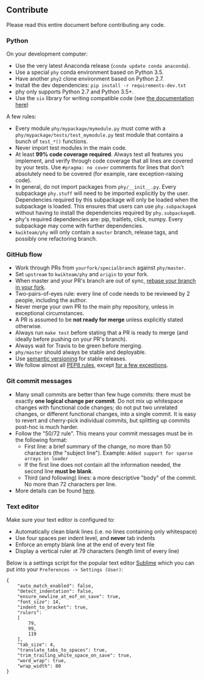 ## Contribute

Please read this entire document before contributing any code.

### Python

On your development computer:

* Use the very latest Anaconda release (`conda update conda anaconda`).
* Use a special `phy` conda environment based on Python 3.5.
* Have another `phy2` clone environment based on Python 2.7.
* Install the dev dependencies: `pip install -r requirements-dev.txt`
* phy only supports Python 2.7 and Python 3.5+.
* Use the `six` library for writing compatible code (see [the documentation here](http://pythonhosted.org/six/))

A few rules:

* Every module `phy/mypackage/mymodule.py` must come with a `phy/mypackage/tests/test_mymodule.py` test module that contains a bunch of `test_*()` functions.
* Never import test modules in the main code.
* At least **99% code coverage required**. Always test all features you implement, and verify through code coverage that all lines are covered by your tests. Use `#pragma: no cover` comments for lines that don't absolutely need to be covered (for example, rare exception-raising code).
* In general, do not import packages from `phy/__init__.py`. Every subpackage `phy.stuff` will need to be imported explicitly by the user. Dependencies required by this subpackage will only be loaded when the subpackage is loaded. This ensures that users can use `phy.subpackageA` without having to install the dependencies required by `phy.subpackageB`.
* phy's required dependencies are: pip, traitlets, click, numpy. Every subpackage may come with further dependencies.
* `kwikteam/phy` will only contain a `master` branch, release tags, and possibly one refactoring branch.


### GitHub flow

* Work through PRs from `yourfork/specialbranch` against `phy/master`.
* Set `upstream` to `kwikteam/phy` and `origin` to your fork.
* When master and your PR's branch are out of sync, [rebase your branch in your fork](https://groups.google.com/forum/#!msg/vispy-dev/q-UNjxburGA/wYNkZRXiySwJ).
* Two-pairs-of-eyes rule: every line of code needs to be reviewed by 2 people, including the author.
* Never merge your own PR to the main phy repository, unless in exceptional circumstances.
* A PR is assumed to be **not ready for merge** unless explicitly stated otherwise.
* Always run `make test` before stating that a PR is ready to merge (and ideally before pushing on your PR's branch).
* Always wait for Travis to be green before merging.
* `phy/master` should always be stable and deployable.
* Use [semantic versioning](http://www.semver.org) for stable releases.
* We follow almost all [PEP8 rules](https://www.python.org/dev/peps/pep-0008/), except [for a few exceptions](https://github.com/kwikteam/phy/blob/master/Makefile#L24).


### Git commit messages

* Many small commits are better than few huge commits: there must be exactly **one logical change per commit**. Do not mix up whitespace changes with functional code changes; do not put two unrelated changes, or different functional changes, into a single commit. It is easy to revert and cherry-pick individual commits, but splitting up commits post-hoc is much harder.
* Follow the "50/72 rule". This means your commit messages must be in the following format:
    * First line: a brief summary of the change, no more than 50 characters (the "subject line"). Example: `Added support for sparse arrays in loader`
    * If the first line does not contain all the information needed, the second line **must be blank**.
    * Third (and following) lines: a more descriptive "body" of the commit. No more than 72 characters per line.
* More details can be found [here](https://wiki.openstack.org/wiki/GitCommitMessages).


### Text editor

Make sure your text editor is configured to:

* Automatically clean blank lines (i.e. no lines containing only whitespace)
* Use four spaces per indent level, and **never** tab indents
* Enforce an empty blank line at the end of every text file
* Display a vertical ruler at 79 characters (length limit of every line)

Below is a settings script for the popular text editor [Sublime](http://www.sublimetext.com) which you can put into your ```Preferences -> Settings (User)```:

```
{
    "auto_match_enabled": false,
    "detect_indentation": false,
    "ensure_newline_at_eof_on_save": true,
    "font_size": 14,
    "indent_to_bracket": true,
    "rulers":
    [
        79,
        99,
        119
    ],
    "tab_size": 4,
    "translate_tabs_to_spaces": true,
    "trim_trailing_white_space_on_save": true,
    "word_wrap": true,
    "wrap_width": 80
}
```
